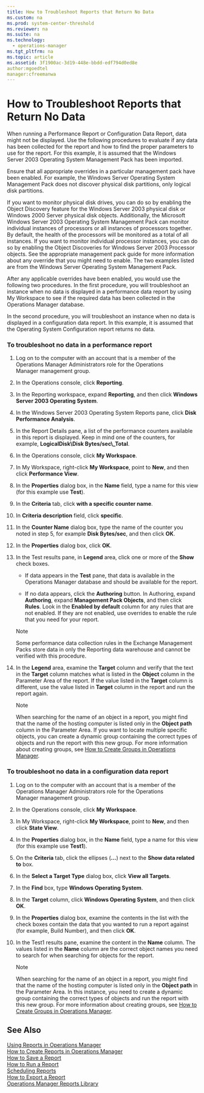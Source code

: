 ```yaml
---
title: How to Troubleshoot Reports that Return No Data
ms.custom: na
ms.prod: system-center-threshold
ms.reviewer: na
ms.suite: na
ms.technology: 
  - operations-manager
ms.tgt_pltfrm: na
ms.topic: article
ms.assetid: 3f1900ac-3d19-448e-bbdd-edf794d0ed8e
author:mgoedtel
manager:cfreemanwa
---
```

# How to Troubleshoot Reports that Return No Data
When running a Performance Report or Configuration Data Report, data might not be displayed. Use the following procedures to evaluate if any data has been collected for the report and how to find the proper parameters to use for the report. For this example, it is assumed that the Windows Server&nbsp;2003 Operating System Management Pack has been imported.  
  
Ensure that all appropriate overrides in a particular management pack have been enabled. For example, the Windows Server Operating System Management Pack does not discover physical disk partitions, only logical disk partitions.  
  
If you want to monitor physical disk drives, you can do so by enabling the Object Discovery feature for the Windows Server&nbsp;2003 physical disk or Windows&nbsp;2000 Server physical disk objects. Additionally, the Microsoft Windows Server&nbsp;2003 Operating System Management Pack can monitor individual instances of processors or all instances of processors together. By default, the health of the processors will be monitored as a total of all instances. If you want to monitor individual processor instances, you can do so by enabling the Object Discoveries for Windows Server&nbsp;2003 Processor objects. See the appropriate management pack guide for more information about any override that you might need to enable. The two examples listed are from the Windows Server Operating System Management Pack.  
  
After any applicable overrides have been enabled, you would use the following two procedures. In the first procedure, you will troubleshoot an instance when no data is displayed in a performance data report by using My Workspace to see if the required data has been collected in the Operations Manager database.  
  
In the second procedure, you will troubleshoot an instance when no data is displayed in a configuration data report. In this example, it is assumed that the Operating System Configuration report returns no data.  
  
### To troubleshoot no data in a performance report  
  
1.  Log on to the computer with an account that is a member of the Operations Manager Administrators role for the Operations Manager&nbsp;management group.  
  
2.  In the Operations console, click **Reporting**.  
  
3.  In the Reporting workspace, expand **Reporting**, and then click **Windows Server 2003 Operating System**.  
  
4.  In the Windows Server&nbsp;2003 Operating System Reports pane, click **Disk Performance Analysis**.  
  
5.  In the Report Details pane, a list of the performance counters available in this report is displayed. Keep in mind one of the counters, for example, **LogicalDisk\\Disk Bytes\/sec\\\_Total**.  
  
6.  In the Operations console, click **My Workspace**.  
  
7.  In My Workspace, right\-click **My Workspace**, point to **New**, and then click **Performance View**.  
  
8.  In the **Properties** dialog box, in the **Name** field, type a name for this view \(for this example use **Test**\).  
  
9. In the **Criteria** tab, click **with a specific counter name**.  
  
10. In **Criteria description** field, click **specific**.  
  
11. In the **Counter Name** dialog box, type the name of the counter you noted in step 5, for example **Disk Bytes\/sec**, and then click **OK**.  
  
12. In the **Properties** dialog box, click **OK**.  
  
13. In the Test results pane, in **Legend** area, click one or more of the **Show** check boxes.  
  
    -   If data appears in the **Test** pane, that data is available in the Operations Manager database and should be available for the report.  
  
    -   If no data appears, click the **Authoring** button. In Authoring, expand **Authoring**, expand **Management Pack Objects**, and then click **Rules**. Look in the **Enabled by default** column for any rules that are not enabled. If they are not enabled, use overrides to enable the rule that you need for your report.  
  
    > [!NOTE]  
    > Some performance data collection rules in the Exchange Management Packs store data in only the Reporting data warehouse and cannot be verified with this procedure.  
  
14. In the **Legend** area, examine the **Target** column and verify that the text in the **Target** column matches what is listed in the **Object** column in the Parameter Area of the report. If the value listed in the **Target** column is different, use the value listed in **Target** column in the report and run the report again.  
  
    > [!NOTE]  
    > When searching for the name of an object in a report, you might find that the name of the hosting computer is listed only in the **Object path** column in the Parameter Area. If you want to locate multiple specific objects, you can create a dynamic group containing the correct types of objects and run the report with this new group. For more information about creating groups, see [How to Create Groups in Operations Manager](../../om/manage/How-to-Create-Groups-in-Operations-Manager.md).  
  
### To troubleshoot no data in a configuration data report  
  
1.  Log on to the computer with an account that is a member of the Operations Manager Administrators role for the Operations Manager&nbsp;management group.  
  
2.  In the Operations console, click **My Workspace**.  
  
3.  In My Workspace, right\-click **My Workspace**, point to **New**, and then click **State View**.  
  
4.  In the **Properties** dialog box, in the **Name** field, type a name for this view \(for this example use **Test1**\).  
  
5.  On the **Criteria** tab, click the ellipses \(**...**\) next to the **Show data related to** box.  
  
6.  In the **Select a Target Type** dialog box, click **View all Targets**.  
  
7.  In the **Find** box, type **Windows Operating System**.  
  
8.  In the **Target** column, click **Windows Operating System**, and then click **OK**.  
  
9. In the **Properties** dialog box, examine the contents in the list with the check boxes contain the data that you wanted to run a report against \(for example, Build Number\), and then click **OK**.  
  
10. In the Test1 results pane, examine the content in the **Name** column. The values listed in the **Name** column are the correct object names you need to search for when searching for objects for the report.  
  
    > [!NOTE]  
    > When searching for the name of an object in a report, you might find that the name of the hosting computer is listed only in the **Object path** in the Parameter Area. In this instance, you need to create a dynamic group containing the correct types of objects and run the report with this new group. For more information about creating groups, see [How to Create Groups in Operations Manager](../../om/manage/How-to-Create-Groups-in-Operations-Manager.md).  
  
## See Also  
[Using Reports in Operations Manager](../../om/manage/Using-Reports-in-Operations-Manager.md)  
[How to Create Reports in Operations Manager](../../om/manage/How-to-Create-Reports-in-Operations-Manager.md)  
[How to Save a Report](../../om/manage/How-to-Save-a-Report.md)  
[How to Run a Report](../../om/manage/How-to-Run-a-Report.md)  
[Scheduling Reports](../../om/manage/Scheduling-Reports.md)  
[How to Export a Report](../../om/manage/How-to-Export-a-Report.md)  
[Operations Manager Reports Library](../../om/manage/Operations-Manager-Reports-Library.md)  
  
